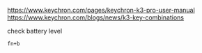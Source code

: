 https://www.keychron.com/pages/keychron-k3-pro-user-manual
https://www.keychron.com/blogs/news/k3-key-combinations


check battery level

```
fn+b
```

